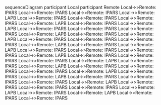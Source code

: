 sequenceDiagram
    participant Local
    participant Remote
    Local->>Remote: IPARS
    Local->>Remote: IPARS
    Local->>Remote: IPARS
    Local->>Remote: LAPB
    Local->>Remote: IPARS
    Local->>Remote: IPARS
    Local->>Remote: IPARS
    Local->>Remote: LAPB
    Local->>Remote: IPARS
    Local->>Remote: LAPB
    Local->>Remote: IPARS
    Local->>Remote: IPARS
    Local->>Remote: IPARS
    Local->>Remote: LAPB
    Local->>Remote: IPARS
    Local->>Remote: LAPB
    Local->>Remote: IPARS
    Local->>Remote: IPARS
    Local->>Remote: IPARS
    Local->>Remote: LAPB
    Local->>Remote: IPARS
    Local->>Remote: LAPB
    Local->>Remote: IPARS
    Local->>Remote: IPARS
    Local->>Remote: IPARS
    Local->>Remote: LAPB
    Local->>Remote: IPARS
    Local->>Remote: IPARS
    Local->>Remote: IPARS
    Local->>Remote: LAPB
    Local->>Remote: IPARS
    Local->>Remote: LAPB
    Local->>Remote: IPARS
    Local->>Remote: IPARS
    Local->>Remote: IPARS
    Local->>Remote: LAPB
    Local->>Remote: IPARS
    Local->>Remote: LAPB
    Local->>Remote: IPARS
    Local->>Remote: IPARS
    Local->>Remote: IPARS
    Local->>Remote: LAPB
    Local->>Remote: IPARS
    Local->>Remote: IPARS
    Local->>Remote: IPARS
    Local->>Remote: LAPB
    Local->>Remote: IPARS
    Local->>Remote: LAPB
    Local->>Remote: IPARS
    Local->>Remote: IPARS
